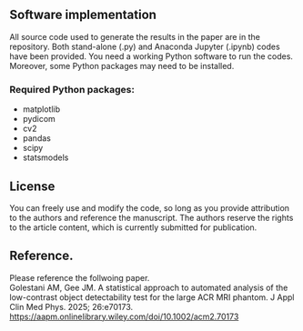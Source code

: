## Software implementation

All source code used to generate the results in the paper are in the repository. Both stand-alone (.py) and Anaconda Jupyter (.ipynb) codes have been provided.  You need a working Python software to run the codes. Moreover, some Python packages may need to be installed.
### Required Python packages:  
* matplotlib  
* pydicom  
* cv2  
* pandas  
* scipy  
* statsmodels

## License

You can freely use and modify the code, so long as you provide attribution to the authors and reference the manuscript.
The authors reserve the rights to the article content, which is currently submitted for publication.

## Reference.

Please reference the follwoing paper.  
Golestani AM, Gee JM. A statistical approach to automated analysis of the low-contrast object detectability test for the large ACR MRI phantom. J Appl Clin Med Phys. 2025; 26:e70173.
https://aapm.onlinelibrary.wiley.com/doi/10.1002/acm2.70173

